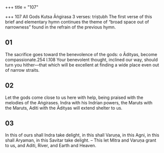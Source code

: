 +++
title = "107"

+++
107
All Gods
Kutsa Āṅgirasa
3 verses: triṣṭubh
The first verse of this brief and elementary hymn continues the theme of “broad  space out of narrowness” found in the refrain of the previous hymn.
## 01
The sacrifice goes toward the benevolence of the gods: o Ādityas, become  compassionate.254 I.108
Your benevolent thought, inclined our way, should turn you hither—that  which will be excellent at finding a wide place even out of narrow
straits.
## 02
Let the gods come close to us here with help, being praised with the  melodies of the Aṅgirases.
Indra with his Indrian powers, the Maruts with the Maruts, Aditi with  the Ādityas will extend shelter to us.
## 03
In this of ours shall Indra take delight, in this shall Varuṇa, in this Agni,  in this shall Aryaman, in this Savitar take delight.
– This let Mitra and Varuṇa grant to us, and Aditi, River, and Earth and  Heaven.